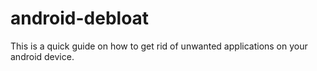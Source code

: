 # android-debloat

This is a quick guide on how to get rid of unwanted applications on your android device.